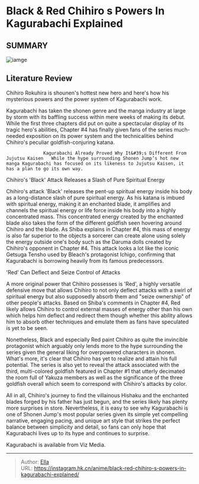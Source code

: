 #  Black &amp; Red  Chihiro s Powers In Kagurabachi Explained


## SUMMARY 

![iamge](https://static1.srcdn.com/wordpress/wp-content/uploads/2023/10/kagurabachi-chihiro-and-goldfish.jpg)

## Literature Review

Chihiro Rokuhira is shounen&#39;s hottest new hero and here&#39;s how his mysterious powers and the power system of Kagurabachi work.





Kagurabachi has taken the shonen genre and the manga industry at large by storm with its baffling success within mere weeks of making its debut. While the first three chapters did put on quite a spectacular display of its tragic hero&#39;s abilities, Chapter #4 has finally given fans of the series much-needed exposition on its power system and the technicalities behind Chihiro&#39;s peculiar goldfish-conjuring katana.




                  Kagurabachi Already Proved Why It&#39;s Different From Jujutsu Kaisen   While the hype surrounding Shonen Jump’s hot new manga Kagurabachi has focused on its likeness to Jujutsu Kaisen, it has a plan to go its own way.   


 Chihiro&#39;s &#39;Black&#39; Attack Releases a Slash of Pure Spiritual Energy 
          

Chihiro&#39;s attack &#39;Black&#39; releases the pent-up spiritual energy inside his body as a long-distance slash of pure spiritual energy. As his katana is imbued with spiritual energy, making it an enchanted blade, it amplifies and channels the spiritual energy or life force inside his body into a highly concentrated mass. This concentrated energy created by the enchanted blade also takes the form of the different goldfish seen hovering around Chihiro and the blade. As Shiba explains in Chapter #4, this mass of energy is also far superior to the objects a sorcerer can create alone using solely the energy outside one&#39;s body such as the Daruma dolls created by Chihiro&#39;s opponent in Chapter #4. This attack looks a lot like the iconic Getsuga Tensho used by Bleach&#39;s protagonist Ichigo, confirming that Kagurabachi is borrowing heavily from its famous predecessors.






 &#39;Red&#39; Can Deflect and Seize Control of Attacks 
          

A more original power that Chihiro possesses is &#39;Red&#39;, a highly versatile defensive move that allows Chihiro to not only deflect attacks with a swirl of spiritual energy but also supposedly absorb them and &#34;seize ownership&#34; of other people&#39;s attacks. Based on Shiba&#39;s comments in Chapter #4, Red likely allows Chihiro to control external masses of energy other than his own which helps him deflect and redirect them though whether this ability allows him to absorb other techniques and emulate them as fans have speculated is yet to be seen.

Nonetheless, Black and especially Red paint Chihiro as quite the invincible protagonist which arguably only lends more to the hype surrounding the series given the general liking for overpowered characters in shonen. What&#39;s more, it&#39;s clear that Chihiro has yet to realize and attain his full potential. The series is also yet to reveal the attack associated with the third, multi-colored goldfish featured in Chapter #1 that utterly decimated the room full of Yakuza members as well as the significance of the three goldfish overall which seem to correspond with Chihiro&#39;s attacks by color.




All in all, Chihiro&#39;s journey to find the villainous Hishaku and the enchanted blades forged by his father has just begun, and the series likely has plenty more surprises in store. Nevertheless, it is easy to see why Kagurabachi is one of Shonen Jump&#39;s most popular series given its simple yet compelling narrative, engaging pacing, and unique art style that strikes the perfect balance between simplicity and detail, so fans can only hope that Kagurabachi lives up to its hype and continues to surprise.

Kagurabachi is available from Viz Media.



---

> Author: [Ella](https://instagram.hk.cn/)  
> URL: https://instagram.hk.cn/anime/black-red-chihiro-s-powers-in-kagurabachi-explained/  

